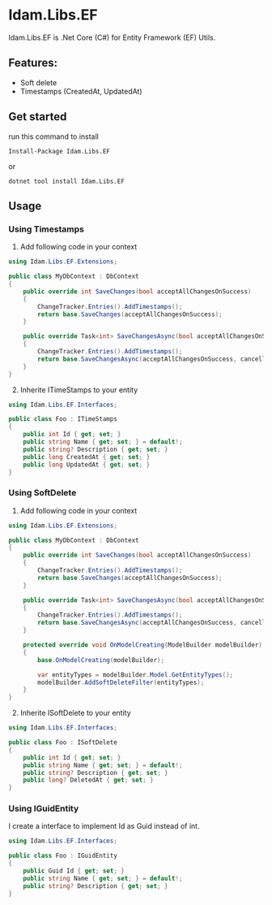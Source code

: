 # Idam.Libs.EF

Idam.Libs.EF is .Net Core (C#) for Entity Framework (EF) Utils.

## Features:

- Soft delete
- Timestamps (CreatedAt, UpdatedAt)

## Get started

run this command to install

```
Install-Package Idam.Libs.EF
```
or
```
dotnet tool install Idam.Libs.EF
```

## Usage
### Using Timestamps

1. Add following code in your context

```cs
using Idam.Libs.EF.Extensions;

public class MyDbContext : DbContext
{
    public override int SaveChanges(bool acceptAllChangesOnSuccess)
    {
        ChangeTracker.Entries().AddTimestamps();
        return base.SaveChanges(acceptAllChangesOnSuccess);
    }

    public override Task<int> SaveChangesAsync(bool acceptAllChangesOnSuccess, CancellationToken cancellationToken = default)
    {
        ChangeTracker.Entries().AddTimestamps();
        return base.SaveChangesAsync(acceptAllChangesOnSuccess, cancellationToken);
    }
}
```

2. Inherite ITimeStamps to your entity
```cs
using Idam.Libs.EF.Interfaces;

public class Foo : ITimeStamps
{
    public int Id { get; set; }
    public string Name { get; set; } = default!;
    public string? Description { get; set; }
    public long CreatedAt { get; set; }
    public long UpdatedAt { get; set; }
}
```

### Using SoftDelete

1. Add following code in your context

```cs git
using Idam.Libs.EF.Extensions;

public class MyDbContext : DbContext
{
    public override int SaveChanges(bool acceptAllChangesOnSuccess)
    {
        ChangeTracker.Entries().AddTimestamps();
        return base.SaveChanges(acceptAllChangesOnSuccess);
    }

    public override Task<int> SaveChangesAsync(bool acceptAllChangesOnSuccess, CancellationToken cancellationToken = default)
    {
        ChangeTracker.Entries().AddTimestamps();
        return base.SaveChangesAsync(acceptAllChangesOnSuccess, cancellationToken);
    }

    protected override void OnModelCreating(ModelBuilder modelBuilder)
    {
        base.OnModelCreating(modelBuilder);

        var entityTypes = modelBuilder.Model.GetEntityTypes();
        modelBuilder.AddSoftDeleteFilter(entityTypes);
    }
}
```

2. Inherite ISoftDelete to your entity
```cs
using Idam.Libs.EF.Interfaces;

public class Foo : ISoftDelete
{
    public int Id { get; set; }
    public string Name { get; set; } = default!;
    public string? Description { get; set; }
    public long? DeletedAt { get; set; }
}
```

### Using IGuidEntity
I create a interface to implement Id as Guid instead of int.
```cs
using Idam.Libs.EF.Interfaces;

public class Foo : IGuidEntity
{
    public Guid Id { get; set; }
    public string Name { get; set; } = default!;
    public string? Description { get; set; }
}
```